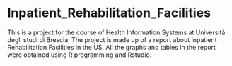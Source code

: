 # Inpatient_Rehabilitation_Facilities

This is a project for the course of Health Information Systems at Università degli studi di Brescia.
The project is made up of a report about Inpatient Rehabilitation Facilities in the US.
All the graphs and tables in the report were obtained using R programming and Rstudio.

